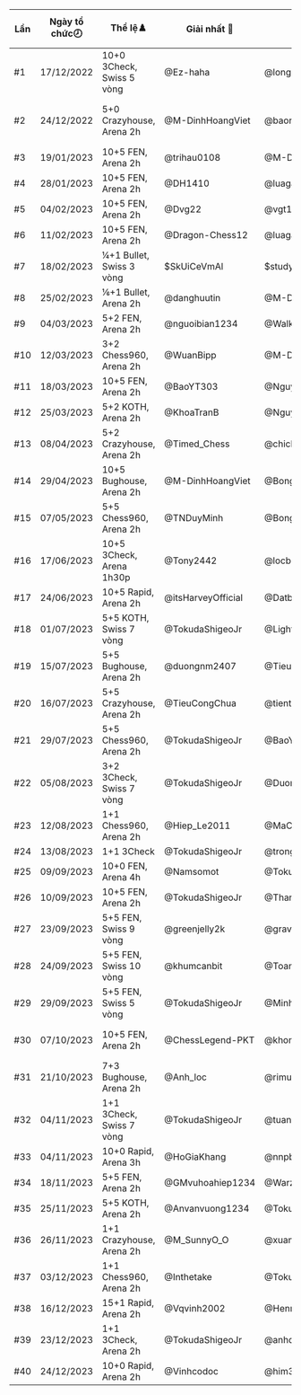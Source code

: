Lần|Ngày tổ chức🕗|Thể lệ♟️|Giải nhất 🥇|Giải nhì 🥈|Giải ba🥉|Tổng số kì thủ|Link giải
---|---|---|---|---|---|---|---
#1|17/12/2022|10+0 3Check, Swiss 5 vòng|@Ez-haha|@longgr29|@darknam119|101|/tournament/3629394
#2|24/12/2022|5+0 Crazyhouse, Arena 2h|@M-DinhHoangViet|@baonguyen007|@datnguyensy|106|/arena/gii-ph-random---crazyhouse--ln-2-2353520
#3|19/01/2023|10+5 FEN, Arena 2h|@trihau0108|@M-DinhHoangViet|@newtoplaychess1234|98|arena/2391595
#4|28/01/2023|10+5 FEN, Arena 2h|@DH1410|@luagagiaidau|@lttquoc|48|/arena/2415207
#5|04/02/2023|10+5 FEN, Arena 2h|@Dvg22|@vgt187|@Tony2442|94|/arena/gii-ph---c-fen--ln-5-2457599
#6|11/02/2023|10+5 FEN, Arena 2h|@Dragon-Chess12|@luagagiaidau|@DH1410|47|/arena/gii-ph--c-fen--ln-6-2500438
#7|18/02/2023|¼+1 Bullet, Swiss 3 vòng|$SkUiCeVmAl|$studychess2009|$Chesslivestream2013|05|%swiss/bfLmd9FU
#8|25/02/2023|⅙+1 Bullet, Arena 2h|@danghuutin|@M-DinhHoangViet|@duongnm2407|71|/arena/2514918
#9|04/03/2023|5+2 FEN, Arena 2h|@nguoibian1234|@Walkerxvn|@adolfnguyen2008|92|/arena/2537060
#10|12/03/2023|3+2 Chess960, Arena 2h|@WuanBipp|@M-DinhHoangViet|@TranBaoAnh|58|/arena/2570938
#11|18/03/2023|10+5 FEN, Arena 2h|@BaoYT303|@NguyenNgocThaoNguyen|@245iiooklVN|47|/arena/2571958
#12|25/03/2023|5+2 KOTH, Arena 2h|@KhoaTranB|@NguyenNgocThaoNguyen|@sovietunion1922|71|/arena/2595797
#13|08/04/2023|5+2 Crazyhouse, Arena 2h|@Timed_Chess|@chickenvds|@anhkhanhdeptrainhatthe|52|/arena/2621423
#14|29/04/2023|10+5 Bughouse, Arena 2h|@M-DinhHoangViet|@Bongcloud0403|@CaiNitCungChangCon|51|/arena/2659721
#15|07/05/2023|5+5 Chess960, Arena 2h|@TNDuyMinh|@Bongcloud0403|@NguyenPanAnhTuan2k9|81|/arena/2683469
#16|17/06/2023|10+5 3Check, Arena 1h30p|@Tony2442|@locbughouse|@TrongVinh123|41|/arena/2736589
#17|24/06/2023|10+5 Rapid, Arena 2h|@itsHarveyOfficial|@Datbeo0259|@TruongSonVN210|56|/arena/2750782
#18|01/07/2023|5+5 KOTH, Swiss 7 vòng|@TokudaShigeoJr|@LightInMyEye|@Tony2442|31|/tournament/4133434
#19|15/07/2023|5+5 Bughouse, Arena 2h|@duongnm2407|@TieuCongChua|@QuangDung2408|80|/arena/2817029
#20|16/07/2023|5+5 Crazyhouse, Arena 2h|@TieuCongChua|@tienthanh2020|@HuongKhiet|50|/arena/2828662
#21|29/07/2023|5+5 Chess960, Arena 2h|@TokudaShigeoJr|@BaoYT303|@thanhtinh2009|39|/arena/2843048
#22|05/08/2023|3+2 3Check, Swiss 7 vòng|@TokudaShigeoJr|@Duong_Nhat|@TrongVinh123|40|/tournament/4210551
#23|12/08/2023|1+1 Chess960, Arena 2h|@Hiep_Le2011|@MaCUONG123|@khointa|61|/arena/2877907
#24|13/08/2023|1+1 3Check|@TokudaShigeoJr|@trongvinh123|@tungjohn1999|45|/arena/2877908
#25|09/09/2023|10+0 FEN, Arena 4h|@Namsomot|@TokudaShigeoJr|@doandinhlam22|83|/arena/2916621
#26|10/09/2023|10+5 FEN, Arena 2h|@TokudaShigeoJr|@ThanhBinhHaNam|@MinhBlack2808|60|/arena/2917392
#27|23/09/2023|5+5 FEN, Swiss 9 vòng|@greenjelly2k|@gravityrarl123|@khumcanbit|42|/tournament/4304276
#28|24/09/2023|5+5 FEN, Swiss 10 vòng|@khumcanbit|@ToanDucBui|@TRUONGHIEUNGHIA247|34|tournament/4304504
#29|29/09/2023|5+5 FEN, Swiss 5 vòng|@TokudaShigeoJr|@MinhBlack2808|@songokudragonball2012|17|/tournament/4304515
#30|07/10/2023|10+5 FEN, Arena 2h|@ChessLegend-PKT|@khongten00|@tungjohn1999|40|/arena/c-sng-to--u-trng-th-vua-ln-30-2968427
#31|21/10/2023|7+3 Bughouse, Arena 2h|@Anh_loc|@rimuru9102|@Huongkhiet|91|/arena/c-vua-i--u-trng-th-vua-ln-31-2993092
#32|04/11/2023|1+1 3Check, Swiss 7 vòng|@TokudaShigeoJr|@tuanfunboy|@TNKP2012|21|/tournament/4362342
#33|04/11/2023|10+0 Rapid, Arena 3h|@HoGiaKhang|@nnpblood|@tungGMvp|76|/arena/3007669
#34|18/11/2023|5+5 FEN, Arena 2h|@GMvuhoahiep1234|@Warzard1|@SternVN|61|/arena/3043653
#35|25/11/2023|5+5 KOTH, Arena 2h|@Anvanvuong1234|@TokudaShigeoJr|@nguyendat2005|59|/arena/3056138
#36|26/11/2023|1+1 Crazyhouse, Arena 2h|@M_SunnyO_O|@xuanvinhvioeduvn|@knightnight97|58|/arena/3056575
#37|03/12/2023|1+1 Chess960, Arena 2h|@Inthetake|@TokudaShigeoJr|@nguyentanphat369|48|/arena/3069170
#38|16/12/2023|15+1 Rapid, Arena 2h|@Vqvinh2002|@Henry080812|@haikhoa1102|60|/arena/3069603
#39|23/12/2023|1+1 3Check, Arena 2h|@TokudaShigeoJr|@anhduyph|@tungjohn1999|38|/arena/3126538
#40|24/12/2023|10+0 Rapid, Arena 2h|@Vinhcodoc|@him321123|@nvvvgn|66|/arena/3127073
